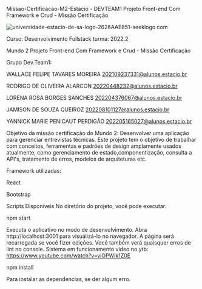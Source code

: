Missao-Certificacao-M2-Estacio - DEVTEAM1
Projeto Front-end Com Framework e Crud - Missão Certificação




![universidade-estacio-de-sa-logo-2626AAE851-seeklogo com](https://user-images.githubusercontent.com/108297008/225190890-d368f390-ab7e-41f1-8f26-0646139d18d2.png)









Curso: Desenvolvimento Fullstack
turma: 2022.2

Mundo 2
Projeto Front-end Com Framework e Crud - Missão Certificação

Grupo Dev.Team1:

WALLACE FELIPE TAVARES MOREIRA       202109237331@alunos.estacio.br

RODRIGO DE OLIVEIRA ALARCON          20220448232@alunos.estacio.br

LORENA ROSA BORGES SANCHES           202204376067@alunos.estacio.br

JAMISON DE SOUZA QUEIROZ             202208101127@alunos.estacio.br

YANNICK MARIE PENICAUT PERDIGÃO      202205165027@alunos.estacio.br


Objetivo da missão certificação do Mundo 2:
Desenvolver uma aplicação para gerenciar entrevistas técnicas.
Este projeto tem o objetivo de trabalhar com conceitos, ferramentas e padrões de
design amplamente usados atualmente, como gerenciamento de estado,componentização, consulta a API's, tratamento de erros, modelos de arquiteturas etc.


Framework utilizadas:

React

Bootstrap







Scripts Disponíveis
No diretório do projeto, você pode executar:

npm start

Executa o aplicativo no modo de desenvolvimento.
Abra  http://localhost:3001  para visualizá-lo no navegador.
A página será recarregada se você fizer edições.
Você também verá quaisquer erros de lint no console.
Sistema em funcionamento video no ytb: https://www.youtube.com/watch?v=viOPWlk1Z0E





npm install

Para instalar as dependencias, se der algum erro.